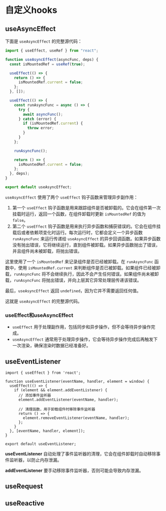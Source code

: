 # 自定义hooks

## useAsyncEffect

下面是 `useAsyncEffect` 的完整源代码：

```javascript
import { useEffect, useRef } from "react";

function useAsyncEffect(asyncFunc, deps) {
  const isMountedRef = useRef(true);

  useEffect(() => {
    return () => {
      isMountedRef.current = false;
    };
  }, []);

  useEffect(() => {
    const runAsyncFunc = async () => {
      try {
        await asyncFunc();
      } catch (error) {
        if (isMountedRef.current) {
          throw error;
        }
      }
    };

    runAsyncFunc();

    return () => {
      isMountedRef.current = false;
    };
  }, deps);
}

export default useAsyncEffect;
```

`useAsyncEffect` 使用了两个 `useEffect` 钩子函数来管理异步副作用：

1. 第一个 `useEffect` 钩子函数是用来跟踪组件是否被卸载的。它会在组件第一次挂载时运行，返回一个函数，在组件卸载时更新 `isMountedRef` 的值为 `false`。
2. 第二个 `useEffect` 钩子函数是用来执行异步函数和捕获错误的。它会在组件挂载后或者依赖项变化时运行。每次运行时，它都会定义一个异步函数 `runAsyncFunc` 来运行传递给 `useAsyncEffect` 的异步回调函数。如果异步函数没有抛出错误，它将继续运行，直到组件被卸载。如果异步函数抛出了错误，并且组件尚未被卸载，将抛出错误。

这里使用了一个 `isMountedRef` 来记录组件是否已经被卸载。在 `runAsyncFunc` 函数中，使用 `isMountedRef.current` 来判断组件是否已被卸载。如果组件已经被卸载，`runAsyncFunc` 将不会继续执行，因此不会产生任何错误。如果组件尚未被卸载，`runAsyncFunc` 将抛出错误，并向上层其它异常处理层传递该错误。

最后，`useAsyncEffect` 返回 `undefined`，因为它并不需要返回任何值。

这就是 `useAsyncEffect` 的完整源代码。



### useEffect和useAsyncEffect

- `useEffect` 用于处理副作用，包括同步和异步操作，但不会等待异步操作完成。
- `useAsyncEffect` 通常用于处理异步操作，它会等待异步操作完成后再触发下一次渲染，确保渲染时数据已经准备好。



## useEventListener

```tsx
import { useEffect } from 'react';

function useEventListener(eventName, handler, element = window) {
  useEffect(() => {
    if (element && element.addEventListener) {
      // 添加事件监听器
      element.addEventListener(eventName, handler);

      // 清理函数，用于卸载组件时移除事件监听器
      return () => {
        element.removeEventListener(eventName, handler);
      };
    }
  }, [eventName, handler, element]);
}

export default useEventListener;
```

**useEventListener** 自动处理了事件监听器的清理，它会在组件卸载时自动移除事件监听器，以防止内存泄漏。

**addEventListener** 要手动移除事件监听器，否则可能会导致内存泄漏。



## useRequest

## useReactive
